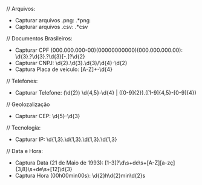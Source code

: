 // Arquivos:
- Capturar arquivos .png: .*png
- Capturar arquivos .csv: .*csv

// Documentos Brasileiros:
- Capturar CPF (000.000.000-00)(00000000000)(000.000.000.00): \d{3}\.?\d{3}\.?\d{3}[-.]?\d{2}
- Capturar CNPJ: \d{2}\.\d{3}\.\d{3}/\d{4}-\d{2}
- Captura Placa de veiculo: [A-Z]+-\d{4}

// Telefones:
- Capturar Telefone: \(\d{2}\) \d{4,5}-\d{4} | \([0-9]{2}\).([1-9]{4,5}-[0-9]{4})

// Geolozalização
- Capturar CEP: \d{5}-\d{3}

// Tecnologia:
- Capturar IP: \d{1,3}.\d{1,3}.\d{1,3}.\d{1,3}

// Data e Hora:
- Captura Data (21 de Maio de 1993): [1-3]?\d\s+de\s+[A-Z][a-zç]{3,8}\s+de\s+[12]\d{3}
- Captura Hora (00h00min00s): \d{2}h\d{2}min\d{2}s
